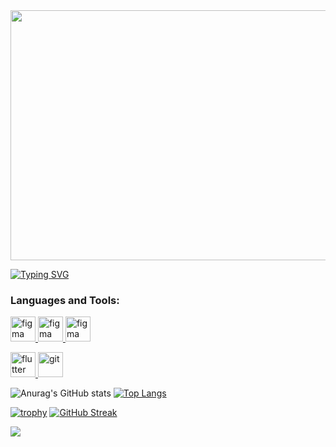 
<img style="width:200%; height:400px" src="https://dvokhk8ohqhd8.cloudfront.net/assets/engineering_types/full_stack/hero_image-6d2af04d8ff26b2334e0f866b3e3671b8c5e32fca0f4883c2e6a35248e36d77d.svg">

<a href="https://git.io/typing-svg"><img src="https://readme-typing-svg.demolab.com?font=Fira+Code&pause=1000&color=5AF727&width=700&lines=Sudo+apt-install+coffee+%E2%98%95;Sudo+apt-install++node" alt="Typing SVG" /></a>


<h3 align="left">Languages and Tools:</h3>
 <a href="https://www.figma.com/" target="_blank"> <img src="https://www.vectorlogo.zone/logos/figma/figma-icon.svg" alt="figma" width="40" height="40"/> </a>
 <a href="https://www.figma.com/" target="_blank"> <img src="https://www.vectorlogo.zone/logos/javascript/javascript-icon.svg" alt="figma" width="40" height="40"/> </a>
  <a href="https://www.figma.com/" target="_blank"> <img src="https://www.vectorlogo.zone/logos/java/java-icon.svg" alt="figma" width="40" height="40"/> </a>
  
  
 <a href="https://flutter.dev" target="_blank"> <img src="https://www.vectorlogo.zone/logos/flutterio/flutterio-icon.svg" alt="flutter" width="40" height="40"/> </a> <a href="https://git-scm.com/" target="_blank"> <img src="https://www.vectorlogo.zone/logos/git-scm/git-scm-icon.svg" alt="git" width="40" height="40"/> </a> 

  

  


![Anurag's GitHub stats](https://github-readme-stats.vercel.app/api?username=IndianBlitz&show_icons=true&theme=merko)
[![Top Langs](https://github-readme-stats.vercel.app/api/top-langs/?username=IndianBlitz&layout=compact)](https://github.com/anuraghazra/github-readme-stats)

[![trophy](https://github-profile-trophy.vercel.app/?username=IndianBlitz&theme=dark_lover)](https://github.com/ryo-ma/github-profile-trophy)
[![GitHub Streak](https://github-readme-streak-stats.herokuapp.com/?user=IndianBlitz)](https://git.io/streak-stats)

![](https://komarev.com/ghpvc/?username=IndianBlitz&color=dc143c)


